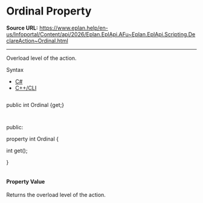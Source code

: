 # Ordinal Property

**Source URL:** https://www.eplan.help/en-us/Infoportal/Content/api/2026/Eplan.EplApi.AFu~Eplan.EplApi.Scripting.DeclareAction~Ordinal.html

---

Overload level of the action.

Syntax

- [C#](#i-syntax-CS)
- [C++/CLI](#i-syntax-CPP2005)

```
```
public int Ordinal {get;}
```
```

```
```
public:

property int Ordinal {

   int get();

}
```
```

#### Property Value

Returns the overload level of the action.
